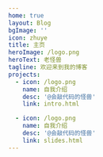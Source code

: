 ```yaml
---
home: true
layout: Blog
bgImage: ''
icon: zhuye
title: 主页
heroImage: /logo.png
heroText: 老怪兽
tagline: 欢迎来到我的博客
projects:
  - icon: /logo.png
    name: 自我介绍
    desc: '@会敲代码的怪兽'
    link: intro.html

  - icon: /logo.png
    name: 自我介绍
    desc: '@会敲代码的怪兽'
    link: slides.html
---
```

